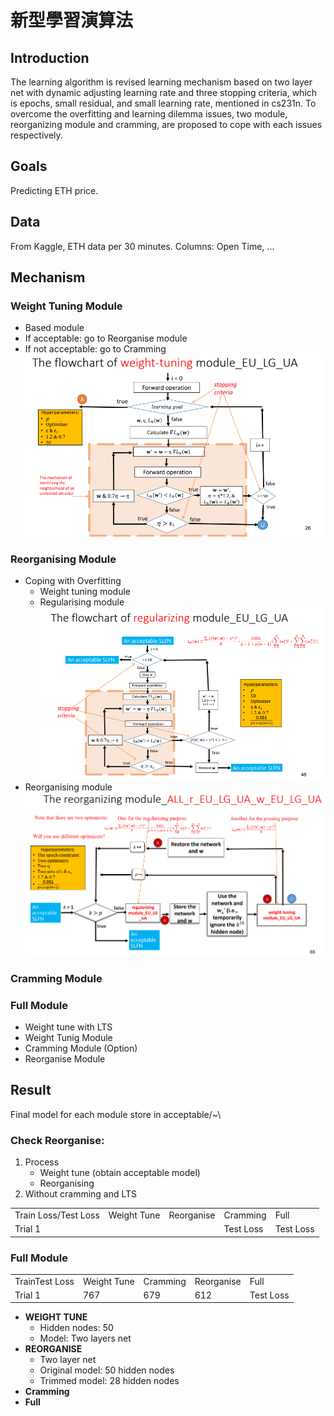 # 新型學習演算法

## Introduction
The learning algorithm is revised learning mechanism based on two layer net with dynamic adjusting learning rate and three stopping criteria, which is epochs, small residual, and small learning rate, mentioned in cs231n. To overcome the overfitting and learning dilemma issues, two module, reorganizing module and cramming, are proposed to cope with each issues respectively.

## Goals
Predicting ETH price.

## Data
From Kaggle, ETH data per 30 minutes.
Columns: Open Time, ...

## Mechanism
### Weight Tuning Module
- Based module
- If acceptable: go to Reorganise module
- If not acceptable: go to Cramming
![Alt text](image.png)

### Reorganising Module
- Coping with Overfitting
    - Weight tuning module
    - Regularising module
    ![Alt text](image-1.png)
- Reorganising module
![Alt text](image-2.png)

### Cramming Module

### Full Module
- Weight tune with LTS
- Weight Tunig Module
- Cramming Module (Option)
- Reorganise Module


## Result
Final model for each module store in acceptable/~\

### Check Reorganise:
1. Process
    - Weight tune (obtain acceptable model)
    - Reorganising 
2. Without cramming and LTS
<table> 
    <tr>
    <td>Train Loss/Test Loss</td>
    <td>Weight Tune</td>
    <td>Reorganise</td>
    <td>Cramming</td>
    <td>Full</td>
    </tr>
    <tr>
    <td>Trial 1</td>
    <td></td>
    <td></td>
    <td>Test Loss</td>
    <td>Test Loss</td>
    </tr>
</table>

### Full Module


<table>
    <tr>
    <td>TrainTest Loss</td>
    <td>Weight Tune</td>
    <td>Cramming</td>
    <td>Reorganise</td>
    <td>Full</td>
    </tr>
    <tr>
    <td>Trial 1</td>
    <td>767</td>
    <td>679</td>
    <td>612</td>
    <td>Test Loss</td>
    </tr>

</table>

- **WEIGHT TUNE**
    - Hidden nodes: 50
    - Model: Two layers net
- **REORGANISE**
    - Two layer net
    - Original model: 50 hidden nodes
    - Trimmed model: 28 hidden nodes
- **Cramming**
- **Full**


